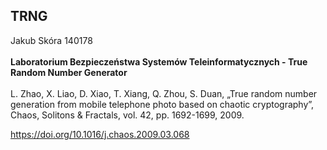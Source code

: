 ## TRNG
Jakub Skóra 140178 <br/>
<br/>
**Laboratorium Bezpieczeństwa Systemów Teleinformatycznych - True Random Number Generator**  <br/>
<br/>
L. Zhao, X. Liao, D. Xiao, T. Xiang, Q. Zhou, S. Duan, „True random number generation from mobile telephone photo based on chaotic cryptography”,  Chaos, Solitons & Fractals, vol. 42, pp. 1692-1699, 2009.

https://doi.org/10.1016/j.chaos.2009.03.068
